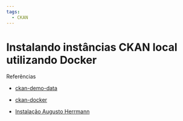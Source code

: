```yaml
---
tags:
  - CKAN
---
```


# Instalando instâncias CKAN local utilizando Docker

Referências

- [ckan-demo-data](https://github.com/ckan/ckan-demo-data)

- [ckan-docker](https://github.com/ckan/ckan-docker)

- [Instalação Augusto Herrmann](https://herrmann.tech/en/blog/2020/09/30/how-to-install-and-configure-ckan-2-9-0-using-docker.html)